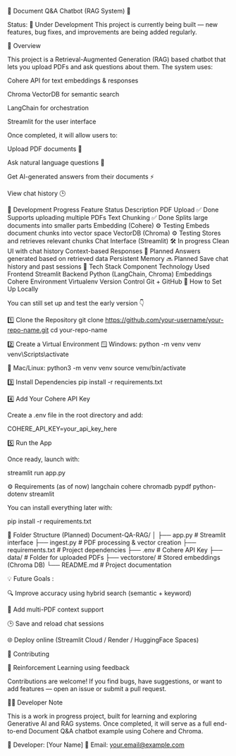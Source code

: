 📘 Document Q&A Chatbot (RAG System) 🤖

Status: 🧩 Under Development
This project is currently being built — new features, bug fixes, and improvements are being added regularly.

🧠 Overview

This project is a Retrieval-Augmented Generation (RAG) based chatbot that lets you upload PDFs and ask questions about them.
The system uses:

Cohere API for text embeddings & responses

Chroma VectorDB for semantic search

LangChain for orchestration

Streamlit for the user interface

Once completed, it will allow users to:

Upload PDF documents 📄

Ask natural language questions 💬

Get AI-generated answers from their documents ⚡

View chat history 🕒

🚧 Development Progress
Feature	Status	Description
PDF Upload	✅ Done	Supports uploading multiple PDFs
Text Chunking	✅ Done	Splits large documents into smaller parts
Embedding (Cohere)	⚙️ Testing	Embeds document chunks into vector space
VectorDB (Chroma)	⚙️ Testing	Stores and retrieves relevant chunks
Chat Interface (Streamlit)	🛠️ In progress	Clean UI with chat history
Context-based Responses	🧠 Planned	Answers generated based on retrieved data
Persistent Memory	🔜 Planned	Save chat history and past sessions
🧩 Tech Stack
Component	Technology Used
Frontend	Streamlit
Backend	Python (LangChain, Chroma)
Embeddings	Cohere
Environment	Virtualenv
Version Control	Git + GitHub
🧱 How to Set Up Locally

You can still set up and test the early version 👇

1️⃣ Clone the Repository
git clone https://github.com/your-username/your-repo-name.git
cd your-repo-name

2️⃣ Create a Virtual Environment
🪟 Windows:
python -m venv venv
venv\Scripts\activate

🍎 Mac/Linux:
python3 -m venv venv
source venv/bin/activate

3️⃣ Install Dependencies
pip install -r requirements.txt

4️⃣ Add Your Cohere API Key

Create a .env file in the root directory and add:

COHERE_API_KEY=your_api_key_here

5️⃣ Run the App

Once ready, launch with:

streamlit run app.py

⚙️ Requirements (as of now)
langchain
cohere
chromadb
pypdf
python-dotenv
streamlit


You can install everything later with:

pip install -r requirements.txt

🧩 Folder Structure (Planned)
Document-QA-RAG/
│
├── app.py               # Streamlit interface
├── ingest.py            # PDF processing & vector creation
├── requirements.txt     # Project dependencies
├── .env                 # Cohere API Key
├── data/                # Folder for uploaded PDFs
├── vectorstore/         # Stored embeddings (Chroma DB)
└── README.md            # Project documentation

💡 Future Goals :

🔍 Improve accuracy using hybrid search (semantic + keyword)

🧠 Add multi-PDF context support

🕒 Save and reload chat sessions

🌐 Deploy online (Streamlit Cloud / Render / HuggingFace Spaces)

🤝 Contributing

🧠 Reinforcement Learning using feedback

Contributions are welcome!
If you find bugs, have suggestions, or want to add features — open an issue or submit a pull request.

🧑‍💻 Developer Note

This is a work in progress project, built for learning and exploring Generative AI and RAG systems.
Once completed, it will serve as a full end-to-end Document Q&A chatbot example using Cohere and Chroma.




👤 Developer: [Your Name]
📧 Email: your.email@example.com
